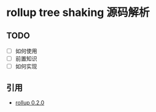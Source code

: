 # rollup tree shaking 源码解析

## TODO

- [ ] 如何使用
- [ ] 前置知识
- [ ] 如何实现

## 引用

- [rollup 0.2.0](https://github.com/rollup/rollup/tree/53f98a40188215573e47ed95294bc5f631aeec28)
